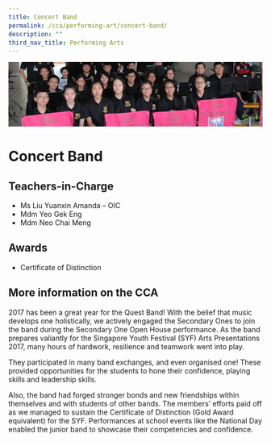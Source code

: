 ```yaml
---
title: Concert Band
permalink: /cca/performing-art/concert-band/
description: ""
third_nav_title: Performing Arts
---
```

![](/images/CCA/band.png)


Concert Band
============

**Teachers-in-Charge**
----------------------

*   Ms Liu Yuanxin Amanda – OIC
*   Mdm Yeo Gek Eng
*   Mdm Neo Chai Meng

**Awards**
----------

*   Certificate of Distinction

**More information on the CCA**
-------------------------------

2017 has been a great year for the Quest Band! With the belief that music develops one holistically, we actively engaged the Secondary Ones to join the band during the Secondary One Open House performance. As the band prepares valiantly for the Singapore Youth Festival (SYF) Arts Presentations 2017, many hours of hardwork, resilience and teamwork went into play.

They participated in many band exchanges, and even organised one! These provided opportunities for the students to hone their confidence, playing skills and leadership skills.

Also, the band had forged stronger bonds and new friendships within themselves and with students of other bands. The members’ efforts paid off as we managed to sustain the Certificate of Distinction (Gold Award equivalent) for the SYF. Performances at school events like the National Day enabled the junior band to showcase their competencies and confidence.